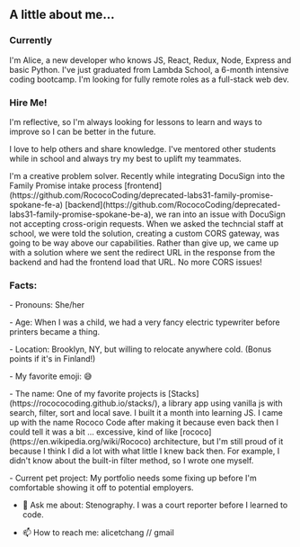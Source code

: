 <h2>A little about me...</h2>
<h3>Currently</h3>
<p>I'm Alice, a new developer who knows JS, React, Redux, Node, Express and basic Python. I've just graduated from Lambda School, a 6-month intensive coding bootcamp. I'm looking for fully remote roles as a full-stack web dev.
 
<h3>Hire Me!</h3>
<p>I'm reflective, so I'm always looking for lessons to learn and ways to improve so I can be better in the future.
<p>I love to help others and share knowledge. I've mentored other students while in school and always try my best to uplift my teammates.
<p>I'm a creative problem solver. Recently while integrating DocuSign into the Family Promise intake process [frontend](https://github.com/RococoCoding/deprecated-labs31-family-promise-spokane-fe-a) [backend](https://github.com/RococoCoding/deprecated-labs31-family-promise-spokane-be-a), we ran into an issue with DocuSign not accepting cross-origin requests. When we asked the techncial staff at school, we were told the solution, creating a custom CORS gateway, was going to be way above our capabilities. Rather than give up, we came up with a solution where we sent the redirect URL in the response from the backend and had the frontend load that URL. No more CORS issues!

<h3>Facts:</h3>
<p>- Pronouns: She/her</p>
<p>- Age: When I was a child, we had a very fancy electric typewriter before printers became a thing.</p>
<p>- Location: Brooklyn, NY, but willing to relocate anywhere cold. (Bonus points if it's in Finland!)</p>
<p>- My favorite emoji: 😅</p>
<p>- The name: One of my favorite projects is [Stacks](https://rocococoding.github.io/stacks/), a library app using vanilla js with search, filter, sort and local save. I built it a month into learning JS. I came up with the name Rococo Code after making it because even back then I could tell it was a bit ... excessive, kind of like [rococo](https://en.wikipedia.org/wiki/Rococo) architecture, but I'm still proud of it because I think I did a lot with what little I knew back then. For example, I didn't know about the built-in filter method, so I wrote one myself.</p>
<p>- Current pet project: My portfolio needs some fixing up before I'm comfortable showing it off to potential employers.</p>

- 💬 Ask me about: Stenography. I was a court reporter before I learned to code.

- 📫 How to reach me: alicetchang // gmail
